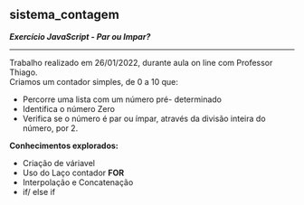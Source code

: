 ## sistema_contagem

**_Exercício JavaScript - Par ou Impar?_**
***
Trabalho realizado em 26/01/2022, durante aula on line com Professor Thiago. <br>
Criamos um contador simples, de 0 a 10 que:<br>
 - Percorre uma lista com um número pré- determinado 
 - Identifica o número Zero <br>
 - Verifica se o número é par ou ímpar, através da divisão inteira do número, por 2. <br>

**Conhecimentos explorados:**
- Criação de váriavel <br>
- Uso do Laço contador **FOR** <br>
- Interpolação e Concatenação <br>
- if/ else if <br>
 
